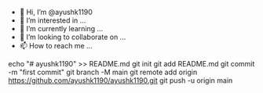 - 👋 Hi, I’m @ayushk1190
- 👀 I’m interested in ...
- 🌱 I’m currently learning ...
- 💞️ I’m looking to collaborate on ...
- 📫 How to reach me ...

<!---
ayushk1190/ayushk1190 is a ✨ special ✨ repository because its `README.md` (this file) appears on your GitHub profile.
You can click the Preview link to take a look at your changes.
--->
echo "# ayushk1190" >> README.md
git init
git add README.md
git commit -m "first commit"
git branch -M main
git remote add origin https://github.com/ayushk1190/ayushk1190.git
git push -u origin main
